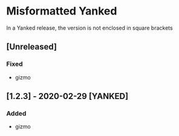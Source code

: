 # Misformatted Yanked
In a Yanked release, the version is not enclosed in square brackets
## [Unreleased]
### Fixed
- gizmo
## [1.2.3] - 2020-02-29 [YANKED]
### Added
- gizmo
